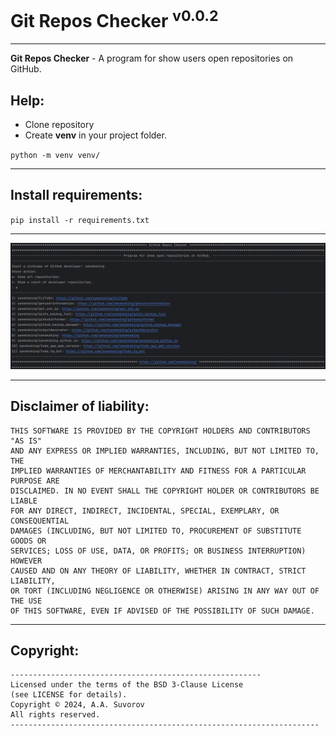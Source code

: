 # Git Repos Checker <sup>v0.0.2</sup>

***

**Git Repos Checker** - A program for show users open repositories on GitHub.

## Help:

- Clone repository
- Create **venv** in your project folder.

`python -m venv venv/`

***

## Install requirements:

`pip install -r requirements.txt`

***

<img src="data/images/logo.png" alt="logo">

***

## Disclaimer of liability:

    THIS SOFTWARE IS PROVIDED BY THE COPYRIGHT HOLDERS AND CONTRIBUTORS "AS IS"
    AND ANY EXPRESS OR IMPLIED WARRANTIES, INCLUDING, BUT NOT LIMITED TO, THE
    IMPLIED WARRANTIES OF MERCHANTABILITY AND FITNESS FOR A PARTICULAR PURPOSE ARE
    DISCLAIMED. IN NO EVENT SHALL THE COPYRIGHT HOLDER OR CONTRIBUTORS BE LIABLE
    FOR ANY DIRECT, INDIRECT, INCIDENTAL, SPECIAL, EXEMPLARY, OR CONSEQUENTIAL
    DAMAGES (INCLUDING, BUT NOT LIMITED TO, PROCUREMENT OF SUBSTITUTE GOODS OR
    SERVICES; LOSS OF USE, DATA, OR PROFITS; OR BUSINESS INTERRUPTION) HOWEVER
    CAUSED AND ON ANY THEORY OF LIABILITY, WHETHER IN CONTRACT, STRICT LIABILITY,
    OR TORT (INCLUDING NEGLIGENCE OR OTHERWISE) ARISING IN ANY WAY OUT OF THE USE
    OF THIS SOFTWARE, EVEN IF ADVISED OF THE POSSIBILITY OF SUCH DAMAGE.

***

## Copyright:
    --------------------------------------------------------
    Licensed under the terms of the BSD 3-Clause License
    (see LICENSE for details).
    Copyright © 2024, A.A. Suvorov
    All rights reserved.
    ---------------------------------------------------------------------